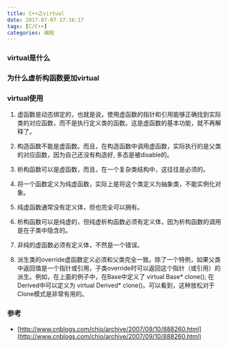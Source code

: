 ```yaml
---
title: C++之virtual
date: 2017-07-07 17:16:17
tags: [C/C++]
categories: 编程
---
```

### virtual是什么

### 为什么虚析构函数要加virtual

### virtual使用
1) 虚函数是动态绑定的，也就是说，使用虚函数的指针和引用能够正确找到实际类的对应函数，而不是执行定义类的函数。这是虚函数的基本功能，就不再解释了。 

2) 构造函数不能是虚函数。而且，在构造函数中调用虚函数，实际执行的是父类的对应函数，因为自己还没有构造好, 多态是被disable的。 

3) 析构函数可以是虚函数，而且，在一个复杂类结构中，这往往是必须的。
 
4) 将一个函数定义为纯虚函数，实际上是将这个类定义为抽象类，不能实例化对象。 

5) 纯虚函数通常没有定义体，但也完全可以拥有。

6)  析构函数可以是纯虚的，但纯虚析构函数必须有定义体，因为析构函数的调用是在子类中隐含的。 

7) 非纯的虚函数必须有定义体，不然是一个错误。 

8) 派生类的override虚函数定义必须和父类完全一致。除了一个特例，如果父类中返回值是一个指针或引用，子类override时可以返回这个指针（或引用）的派生。例如，在上面的例子中，在Base中定义了 virtual Base* clone(); 在Derived中可以定义为 virtual Derived* clone()。可以看到，这种放松对于Clone模式是非常有用的。 

### 参考

* [http://www.cnblogs.com/chio/archive/2007/09/10/888260.html](http://www.cnblogs.com/chio/archive/2007/09/10/888260.html)
